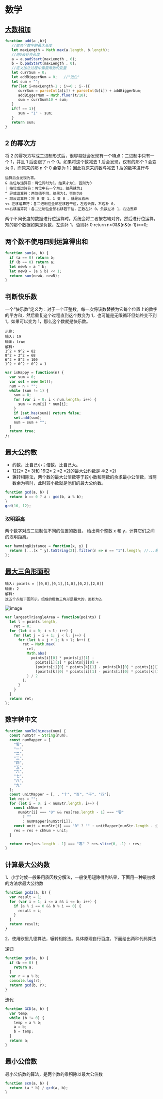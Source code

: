 # 数学

## [大数相加](https://zhuanlan.zhihu.com/p/72179476)

```javascript
function add(a ,b){
   //取两个数字的最大长度
   let maxLength = Math.max(a.length, b.length);
   //用0去补齐长度
   a = a.padStart(maxLength , 0);
   b = b.padStart(maxLength , 0);
   //定义加法过程中需要用到的变量
   let currSum = 0;
   let addBiggerNum = 0;   //"进位"
   let sum = "";
   for(let i=maxLength-1 ; i>=0 ; i--){
      currSum = parseInt(a[i]) + parseInt(b[i]) + addBiggerNum;
      addBiggerNum = Math.floor(t/10);
      sum = currSum%10 + sum;
   }
   if(f == 1){
      sum = "1" + sum;
   }
   return sum;
}

```

## 2 的幂次方

将 2 的幂次方写成二进制形式后，很容易就会发现有一个特点：二进制中只有一个 1，并且 1 后面跟了 n 个 0。如果将这个数减去 1 后会发现，仅有的那个 1 会变为 0，而原来的那 n 个 0 会变为 1；因此将原来的数与减去 1 后的数字进行与

```
运算后会发现为零。
& 按位与运算符：两位同时为1，结果才为1，否则为0
| 按位或运算符：两位中有一个为1，结果就为1
^ 异或运算符：两位值不同，结果为1，否则为0
~ 取反运算符：将 0 变 1，1 变 0 ，就是反着来
<< 左移运算符：各二进制位全部左移若干位，左边丢弃，右边补 0，
>>右移运算符：各二进制位全部右移若干位，正数左补 0，负数左补 1，右边丢弃
```

两个不同长度的数据进行位运算时，系统会将二者按右端对齐，然后进行位运算。短的那个数据如果是负数，左边补 1，否则补 0
return n>0&&(n&(n-1))==0;

## 两个数不使用四则运算得出和

```javascript
function sum(a, b) {
  if (a == 0) return b;
  if (b == 0) return a;
  let newA = a ^ b;
  let newB = (a & b) << 1;
  return sum(newA, newB);
}
```

## 判断快乐数

一个“快乐数”定义为：对于一个正整数，每一次将该数替换为它每个位置上的数字的平方和，然后重复这个过程直到这个数变为 1，也可能是无限循环但始终变不到 1。如果可以变为 1，那么这个数就是快乐数。

```
示例:
输入: 19
输出: true
解释:
1^2 + 9^2 = 82
8^2 + 2^2 = 68
6^2 + 8^2 = 100
1^2 + 0^2 + 0^2 = 1
```

```javascript
var isHappy = function(n) {
  var sum = 0;
  var set = new Set();
  num = n + "";
  while (sum != 1) {
    sum = 0;
    for (var i = 0; i < num.length; i++) {
      sum += num[i] * num[i];
    }
    if (set.has(sum)) return false;
    set.add(sum);
    num = sum + "";
  }
  return true;
};
```

## 最大公约数

- 约数，比自己小；倍数，比自己大。
- 12(2* 2* 3)和 16(2* 2 *2 *2)的最大公约数是 4(2 *2)
- 辗转相除法，两个数的最大公倍数等于较小数和两数的余求最小公倍数，当两数余为零时，此时较小数就是他们的最大公约数。

```javascript
function gcd(a, b) {
  return b == 0 ? a : gcd(b, a % b);
}
gcd(16, 12);
```



### 汉明距离

两个数字对应二进制位不同的位置的数目。
给出两个整数 x 和 y，计算它们之间的汉明距离。

```javascript
var hammingDistance = function(x, y) {
  return [...(x ^ y).toString(2)].filter(n => n == "1").length; //...剩余运算符还能有split用法
};
```

## [最大三角形面积](https://leetcode-cn.com/problems/largest-triangle-area/)

```
输入: points = [[0,0],[0,1],[1,0],[0,2],[2,0]]
输出: 2
解释:
这五个点如下图所示。组成的橙色三角形是最大的，面积为2。
```

![image](https://s3-lc-upload.s3.amazonaws.com/uploads/2018/04/04/1027.png)

```javascript
var largestTriangleArea = function(points) {
  let l = points.length,
    ret = 0;
  for (let i = 0; i < l; i++) {
    for (let j = i + 1; j < l; j++) {
      for (let k = j + 1; k < l; k++) {
        ret = Math.max(
          ret,
          Math.abs(
            points[i][0] * points[j][1] -
              points[i][1] * points[j][0] +
              (points[j][0] * points[k][1] - points[k][0] * points[j][1]) +
              (points[k][0] * points[i][1] - points[i][0] * points[k][1])
          ) / 2
        );
      }
    }
  }
  return ret;
};
```

## 数字转中文

```javascript
function numToChinese(num) {
  const numStr = String(num);
  const numMapper = [
    "零",
    "一",
    "二",
    "三",
    "四",
    "五",
    "六",
    "七",
    "八",
    "九"
  ];
  const unitMapper = [, , "十", "百", "千", "万"];
  let res = "";
  for (let i = 0; i < numStr.length; i++) {
    const chNum =
      numStr[i] === "0" && res[res.length - 1] === "零"
        ? ""
        : numMapper[numStr[i]];
    const unit = numStr[i] === "0" ? "" : unitMapper[numStr.length - i] || "";
    res = res + chNum + unit;
  }

  return res[res.length - 1] === "零" ? res.slice(0, -1) : res;
}
```



## 计算最大公约数

1、小学时候一般采用质因数分解法，一般使用短除得到结果，下面用一种最初级的方法求最大公约数

```javascript
function gcd2(a, b) {
  var result = 1;
  for (var i = 1; i <= a && i <= b; i++) {
    if (a % i == 0 && b % i == 0) {
      result = i;
    }
  }
  return result;
}
```

2、使用欧里几德算法，辗转相除法。具体原理自行百度。下面给出两种代码算法

递归

```javascript
function gcd(a, b) {
  if (b == 0) {
    return a;
  }
  var r = a % b;
  console.log(r);
  return gcd(b, r);
}
```

迭代

```javascript
function GCD(a, b) {
  var temp;
  while (b != 0) {
    temp = a % b;
    a = b;
    b = temp;
  }
  return a;
}
```

## 最小公倍数

最小公倍数的算法，是两个数的乘积除以最大公倍数

```javascript
function scm(a, b) {
  return (a * b) / gcd(a, b);
}
```
